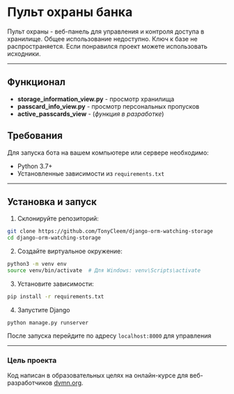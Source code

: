 # Пульт охраны банка #

Пульт охраны - веб-панель для управления и контроля доступа в хранилище.
Общее использование недоступно. Ключ к базе не распространяется. Если понравился проект можете использовать исходники.

---

## Функционал
- **storage_information_view.py** - просмотр хранилища
- **passcard_info_view.py** - просмотр персональных пропусков
- **active_passcards_view** - (_функция в разработке_)

## Требования
Для запуска бота на вашем компьютере или сервере необходимо:
 
* Python 3.7+
* Установленные зависимости из `requirements.txt`
---
## Установка и запуск
1. Склонируйте репозиторий:

```bash
git clone https://github.com/TonyCleem/django-orm-watching-storage
cd django-orm-watching-storage
```
2. Создайте виртуальное окружение:

```bash
python3 -m venv env
source venv/bin/activate  # Для Windows: venv\Scripts\activate
```
3. Установите зависимости:
```bash
pip install -r requirements.txt
```
4. Запустите Django
```
python manage.py runserver
```
После запуска перейдите по адресу `localhost:8000` для управления

---
### Цель проекта

Код написан в образовательных целях на онлайн-курсе для веб-разработчиков [dvmn.org](https://dvmn.org/).